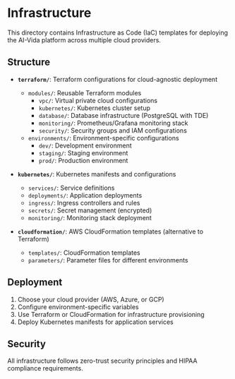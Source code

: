 # Infrastructure

This directory contains Infrastructure as Code (IaC) templates for deploying the AI-Vida platform across multiple cloud providers.

## Structure

- **`terraform/`**: Terraform configurations for cloud-agnostic deployment
  - `modules/`: Reusable Terraform modules
    - `vpc/`: Virtual private cloud configurations
    - `kubernetes/`: Kubernetes cluster setup
    - `database/`: Database infrastructure (PostgreSQL with TDE)
    - `monitoring/`: Prometheus/Grafana monitoring stack
    - `security/`: Security groups and IAM configurations
  - `environments/`: Environment-specific configurations
    - `dev/`: Development environment
    - `staging/`: Staging environment
    - `prod/`: Production environment

- **`kubernetes/`**: Kubernetes manifests and configurations
  - `services/`: Service definitions
  - `deployments/`: Application deployments
  - `ingress/`: Ingress controllers and rules
  - `secrets/`: Secret management (encrypted)
  - `monitoring/`: Monitoring stack deployment

- **`cloudformation/`**: AWS CloudFormation templates (alternative to Terraform)
  - `templates/`: CloudFormation templates
  - `parameters/`: Parameter files for different environments

## Deployment

1. Choose your cloud provider (AWS, Azure, or GCP)
2. Configure environment-specific variables
3. Use Terraform or CloudFormation for infrastructure provisioning
4. Deploy Kubernetes manifests for application services

## Security

All infrastructure follows zero-trust security principles and HIPAA compliance requirements.
